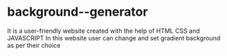 # background--generator
It is a user-friendly website created with the help of HTML CSS and JAVASCRIPT
In this website user can change and set gradient background as per their choice
